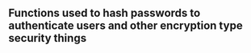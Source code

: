 <h2>Functions used to hash passwords to authenticate users and other encryption type security things</h2>
